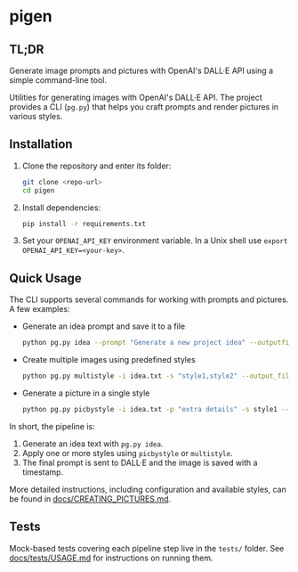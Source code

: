 # pigen

## TL;DR
Generate image prompts and pictures with OpenAI's DALL·E API using a simple
command-line tool.

Utilities for generating images with OpenAI's DALL·E API. The project provides a
CLI (`pg.py`) that helps you craft prompts and render pictures in various
styles.

## Installation

1. Clone the repository and enter its folder:
   ```bash
   git clone <repo-url>
   cd pigen
   ```
2. Install dependencies:
   ```bash
   pip install -r requirements.txt
   ```
3. Set your `OPENAI_API_KEY` environment variable. In a Unix shell use
   `export OPENAI_API_KEY=<your-key>`.

## Quick Usage

The CLI supports several commands for working with prompts and pictures. A few
examples:

- Generate an idea prompt and save it to a file
  ```bash
  python pg.py idea --prompt "Generate a new project idea" --outputfile idea.txt
  ```
- Create multiple images using predefined styles
  ```bash
  python pg.py multistyle -i idea.txt -s "style1,style2" --output_file out.png
  ```
- Generate a picture in a single style
  ```bash
  python pg.py picbystyle -i idea.txt -p "extra details" -s style1 --output_file result.png
  ```

In short, the pipeline is:

1. Generate an idea text with `pg.py idea`.
2. Apply one or more styles using `picbystyle` or `multistyle`.
3. The final prompt is sent to DALL·E and the image is saved with a timestamp.

More detailed instructions, including configuration and available styles, can be
found in [docs/CREATING_PICTURES.md](docs/CREATING_PICTURES.md).

## Tests

Mock-based tests covering each pipeline step live in the `tests/` folder. See
[docs/tests/USAGE.md](docs/tests/USAGE.md) for instructions on running them.
